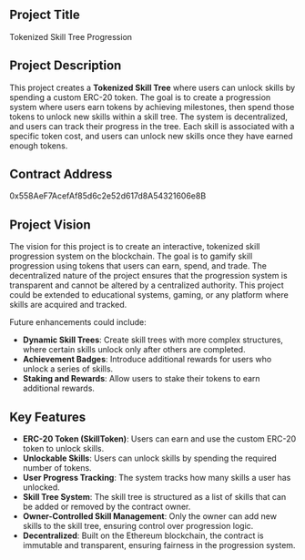 ## Project Title
Tokenized Skill Tree Progression

## Project Description
This project creates a **Tokenized Skill Tree** where users can unlock skills by spending a custom ERC-20 token. The goal is to create a progression system where users earn tokens by achieving milestones, then spend those tokens to unlock new skills within a skill tree. The system is decentralized, and users can track their progress in the tree. Each skill is associated with a specific token cost, and users can unlock new skills once they have earned enough tokens.

## Contract Address
  0x558AeF7AcefAf85d6c2e52d617d8A54321606e8B

## Project Vision
The vision for this project is to create an interactive, tokenized skill progression system on the blockchain. The goal is to gamify skill progression using tokens that users can earn, spend, and trade. The decentralized nature of the project ensures that the progression system is transparent and cannot be altered by a centralized authority. This project could be extended to educational systems, gaming, or any platform where skills are acquired and tracked.

Future enhancements could include:
- **Dynamic Skill Trees**: Create skill trees with more complex structures, where certain skills unlock only after others are completed.
- **Achievement Badges**: Introduce additional rewards for users who unlock a series of skills.
- **Staking and Rewards**: Allow users to stake their tokens to earn additional rewards.

## Key Features
- **ERC-20 Token (SkillToken)**: Users can earn and use the custom ERC-20 token to unlock skills.
- **Unlockable Skills**: Users can unlock skills by spending the required number of tokens.
- **User Progress Tracking**: The system tracks how many skills a user has unlocked.
- **Skill Tree System**: The skill tree is structured as a list of skills that can be added or removed by the contract owner.
- **Owner-Controlled Skill Management**: Only the owner can add new skills to the skill tree, ensuring control over progression logic.
- **Decentralized**: Built on the Ethereum blockchain, the contract is immutable and transparent, ensuring fairness in the progression system.

